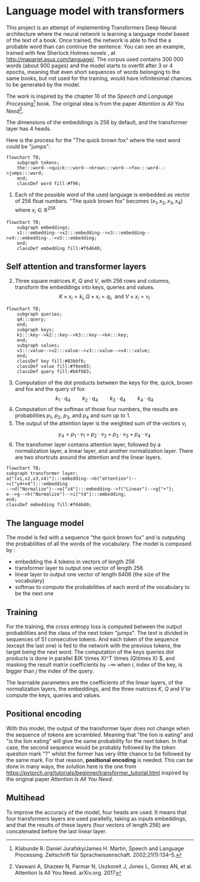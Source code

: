 # Language model with transformers

This project is an attempt of implementing Transformers Deep Neural architecture where the neural network is learning a language model based of the text of a book. Once trained, the network is able to find the a probable word than can continue the sentence. You can see an example, trained with few Sherlock Holmes novels , at http://mapariel.asus.com/language/. The corpus used contains 300 000 words (about 900 pages) and the model starts to overfit after 3 or 4 epochs, meaning that even short sequences of words belonging to the same books, but not used for the training, would have infinitesimal chances to be generated by the model.



The work is inspired by the chapter 10 of the *Speech and Language Processing*[^1] book. The original idea is from the paper *Attention is All You Need*[^2].

The dimensions of the embeddings is 256 by default, and the transformer layer has 4 heads.

Here is the process for the "The quick brown fox" where the next word could be "jumps":


```mermaid
flowchart TB;
    subgraph tokens;
    the:::word-->quick:::word-->brown:::word-->fox:::word-.->jumps:::word;
    end;    
    classDef word fill:#f96;
```

1. Each of the possible word of the used language is embedded as vector of 256 float numbers. "The quick brown fox" becomes $(x_1, x_2, x_3, x_4)$ where $x_i \in \mathbb{R}^{256}$

```mermaid
flowchart TB;
    subgraph embeddings;
    x1:::embedding-->x2:::embedding-->x3:::embedding-->x4:::embedding-.->x5:::embedding;
    end;
    classDef embedding fill:#f64640;
```

## Self attention and transformer layers

2. Three square matrices $K$, $Q$ and $V$, with 256 rows and columns,  transform the embeddings into keys, queries and values.
$$K \times x_i = k_i ,  Q \times x_i = q_i ,  \text{ and } V \times x_i = v_i$$ 

```mermaid
flowchart TB;
    subgraph queries;
    q4:::query;
    end;
    subgraph keys;
    k1:::key-->k2:::key-->k3:::key-->k4:::key;
    end;
    subgraph values;
    v1:::value-->v2:::value-->v3:::value-->v4:::value;
    end;
    classDef key fill:#83bbf6; 
    classDef value fill:#f6ee83;    
    classDef query fill:#b6f683;
```

3. Computation of the dot products between the keys for the, quick, brown and fox and the query of fox  
$$k_1\cdot q_4  \qquad k_2 \cdot q_4 \qquad k_3 \cdot q_4  \qquad k_4 \cdot q_4$$
4. Computation of the softmax of those four numbers, the results are probabilities $p_1$, $p_2$, $p_3$, and $p_4$ and sum up to 1.
5. The output of the attention layer is the weighted sum of the vectors $v_i$
$$y_4=p_1 \cdot v_1 + p_2 \cdot v_2 + p_3 \cdot v_3 + p_4 \cdot v_4$$
6. The transfomer layer contains attention layer, followed by a normalization layer, a linear layer, and another normalization layer. There are two shortcuts around the attention and the linear layers.
```mermaid
flowchart TB;
subgraph transformer layer;
a["(x1,x2,x3,x4)"]:::embedding-->b("attention")-->c["y4+x4"]:::embedding
-->d("Normalize")-->e["z4"]:::embedding-->f("Linear")-->g{"+"};
e-->g-->h("Normalize")-->i["t4"]:::embedding;
end;
classDef embedding fill:#f64640;
```

## The language model
The model is fed with a sequence "the quick brown fox" and is outputing the probabilities of all the words of the vocabulary.
The model is composed by :
- embedding the 4 tokens in vectors of length 256
- transformer layer to output one vector of length 256
- linear layer to output one vector of length 6406 (the size of the vocabulary)
- softmax to compute the probabilities of each word of the vocabulary to be the next one 

## Training

For the training, the cross entropy loss is computed between the output probabilities and the class of the next token "jumps". The text is divided in sequences of 51 consecutive tokens. And each token of the sequence (except the last one) is fed to the network with the previous tokens, the target being the next word.  The computation of the keys queries dot products is done in parallel $(K \times X)^T \times (Q\times X) $, and masking the result matrix coefficients by $-\infty$ when $i$, index of the key, is bigger than $j$ the index of the query.

The learnable parameters are the coefficients of the linear layers, of the normalization layers, the embeddings, and the three matrices $K$, $Q$ and $V$ to compute the keys, queries and values.

## Positional encoding

With this model, the output of the transformer layer does not change when the sequence of tokens are scrambled. Meaning that "the lion is eating" and "is the lion eating" will give the same probability for the next token. In that case, the second sequence would be probably followed by the token question mark "?" whilst the former has very little chance to be followed by the same mark. For that reason, **positional encoding** is needed. This can be done in many ways, the solution here is the one from https://pytorch.org/tutorials/beginner/transformer_tutorial.html inspired by the original paper *Attention Is All You Need*.

## Multihead

To improve the accuracy of the model, four heads are used. It means that four transformers layers are used parallelly, taking as inputs embeddings, and that the results of these layers (four vectors of length 256) are concatenated before the last linear layer. 


[^1]: Klabunde R. Daniel Jurafsky/James H. Martin, Speech and Language Processing. Zeitschrift für Sprachwissenschaft. 2002;21(1):134–5.  
[^2]: Vaswani A, Shazeer N, Parmar N, Uszkoreit J, Jones L, Gomez AN, et al. Attention Is All You Need. arXiv.org. 2017 



